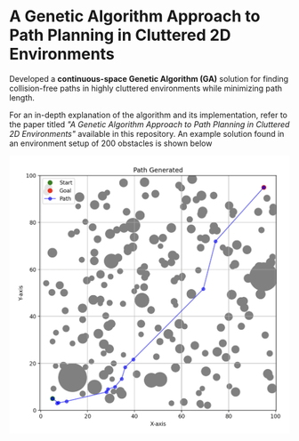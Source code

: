 # A Genetic Algorithm Approach to Path Planning in Cluttered 2D Environments

Developed a **continuous-space Genetic Algorithm (GA)** solution for finding collision-free paths in highly cluttered environments while minimizing path length.

For an in-depth explanation of the algorithm and its implementation, refer to the paper titled *"A Genetic Algorithm Approach to Path Planning in Cluttered 2D Environments"* available in this repository. An example solution found in an environment setup of 200 obstacles is shown below

<img src="Images/result_200.png" alt="Sample Path Found" width="600"/>
